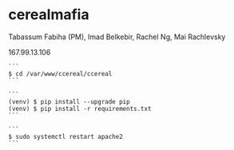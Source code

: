 # cerealmafia

Tabassum Fabiha (PM), Imad Belkebir, Rachel Ng, Mai Rachlevsky

167.99.13.106

    ```
    $ cd /var/www/ccereal/ccereal
    ```

    ```
    (venv) $ pip install --upgrade pip
    (venv) $ pip install -r requirements.txt
    ```

    ```
    $ sudo systemctl restart apache2
    ```
